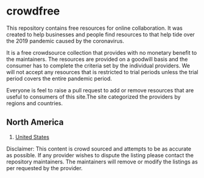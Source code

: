 # crowdfree
This repository contains free resources for online collaboration. It was created to help businesses and people find resources to that help tide over the 2019 pandemic caused by the coronavirus.

It is a free crowdsource collection that provides with no monetary benefit to the maintainers. The resources are provided on a goodwill basis and the consumer has to complete the criteria set by the individual providers. We will not accept any resources that is restricted to trial periods unless the trial period covers the entire pandemic period.

Everyone is feel to raise a pull request to add or remove resources that are useful to consumers of this site.The site categorized the providers by regions and countries.

## North America
1. [United States](northamerica/united_states.md)

Disclaimer: This content is crowd sourced and attempts to be as accurate as possible. If any provider wishes to dispute the listing please contact the repository maintainers. The maintainers will remove or modify the listings as per requested by the provider.
